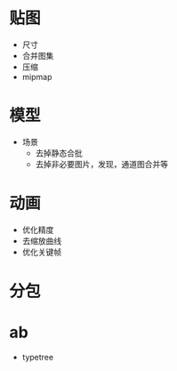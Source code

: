 # 贴图
- 尺寸
- 合并图集
- 压缩
- mipmap

# 模型
- 场景
    - 去掉静态合批
    - 去掉非必要图片，发现，通道图合并等

# 动画
- 优化精度
- 去缩放曲线
- 优化关键帧

# 分包

# ab
- typetree